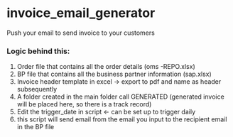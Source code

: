 # invoice_email_generator
Push your email to send invoice to your customers

### Logic behind this:
1. Order file that contains all the order details (oms -REPO.xlsx)
2. BP file that contains all the business partner information (sap.xlsx)
3. Invoice header template in excel -> export to pdf and name as header subsequently
4. A folder created in the main folder call GENERATED (generated invoice will be placed here, so there is a track record)
5. Edit the trigger_date in script <- can be set up to trigger daily
6. this script will send email from the email you input to the recipient email in the BP file

